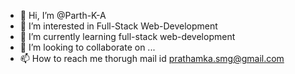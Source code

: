 - 👋 Hi, I’m @Parth-K-A
- 👀 I’m interested in Full-Stack Web-Development
- 🌱 I’m currently learning full-stack web-development
- 💞️ I’m looking to collaborate on ...
- 📫 How to reach me thorugh mail id prathamka.smg@gmail.com

<!---
Parth-K-A/Parth-K-A is a ✨ special ✨ repository because its `README.md` (this file) appears on your GitHub profile.
You can click the Preview link to take a look at your changes.
--->
